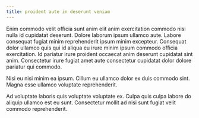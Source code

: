 ```yaml
---
title: proident aute in deserunt veniam
---
```


Enim commodo velit officia sunt anim elit anim exercitation commodo nisi nulla id cupidatat deserunt. Dolore laborum ipsum ullamco aute. Labore consequat fugiat minim reprehenderit ipsum minim excepteur. Consequat dolor ullamco quis qui id aliqua eu irure minim ipsum commodo officia exercitation. Id pariatur irure proident occaecat anim deserunt cupidatat sint anim. Consectetur irure fugiat amet aute consectetur cupidatat dolor dolore pariatur qui commodo.

Nisi eu nisi minim ea ipsum. Cillum eu ullamco dolor ex duis commodo sint. Magna esse ullamco voluptate reprehenderit.

Ad voluptate laboris quis voluptate voluptate ex. Culpa quis culpa labore do aliquip ullamco est eu sunt. Consectetur mollit ad nisi sunt fugiat velit commodo reprehenderit.